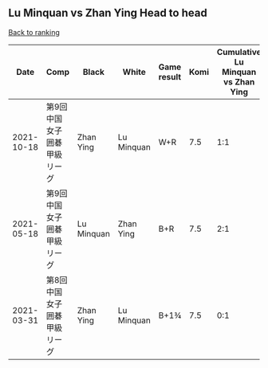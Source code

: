 ## Lu Minquan vs Zhan Ying Head to head

[Back to ranking](../../index.md)




| **Date** | **Comp** | **Black** | **White** | **Game result** | **Komi** | **Cumulative Lu Minquan vs Zhan Ying** | **Lu Minquan streak** | **Zhan Ying streak** | 
| --- | --- | --- | --- | --- | --- | --- | --- | --- |
| 2021-10-18 | 第9回中国女子囲碁甲級リーグ | Zhan Ying | Lu Minquan | W+R | 7.5 | 1:1 | 1 | 0 | 
| 2021-05-18 | 第9回中国女子囲碁甲級リーグ | Lu Minquan | Zhan Ying | B+R | 7.5 | 2:1 | 2 | 0 | 
| 2021-03-31 | 第8回中国女子囲碁甲級リーグ | Zhan Ying | Lu Minquan | B+1¾ | 7.5 | 0:1 | 0 | 1 |




